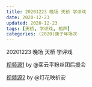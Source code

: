 ```yaml
---
title: 20201223 晚场 天桥 学评戏 
date: 2020-12-23
updated: 2020-12-23
tags: [天桥, 学评戏, 相声] 
categories: (2020)庚子年场次 
---
```

20201223 晚场 天桥 学评戏 



[视频源1](https://weibo.com/6574451359/JzQj73hZS) by @栾云平粉丝团后援会

[视频源2](https://weibo.com/1950216183/JzQe9rMaK)  by @灯花映祈安